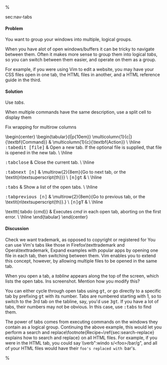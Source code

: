 %

<span class="label">sec:nav-tabs</span>

<h4>Problem</h4>

You want to group your windows into multiple, logical groups.

When you have alot of open windows/buffers it can be tricky to navigate
between them. Often it makes more sense to group them into logical
<i>tabs</i>, so you can switch between them easier, and operate on them as a
group.

For example, if you were using Vim to edit a website, you may have your CSS
files open in one tab, the HTML files in another, and a HTML reference guide
in the third. 

<h4>Solution</h4>

Use <i>tabs</i>.

<span class="todo">When multiple commands have the same description, use a split cell to
display them</span>

<span class="todo">Fix wrapping for multirow columns</span>

\begin{center}
\begin{tabular}{l|p{10em}}
\multicolumn{1}{c|}{\textbf{Command}} & \multicolumn{1}{c}{\textbf{Action}} \\ \hline
<tt>:tabedit [file]</tt> & Open a new tab. If the optional file is
supplied, that file is opened in the new tab. \\ \hline

<tt>:tabclose</tt> & Close the current tab.          \\ \hline

<tt>:tabnext [n]</tt> &  \multirow{2}{8em}{Go to next tab, or the
\textit{n\textsuperscript{th}}} \\ 
<tt>[n]gt</tt>        & \\ \hline

<tt>:tabs</tt> & Show a list of the open tabs. \\ \hline

<tt>:tabprevious [n]</tt> & \multirow{2}{8em}{Go to previous tab, or the
\textit{n\textsuperscript{th}}.} \\ 
<tt>[n]gT</tt> & \\ \hline 

\texttt{:tabdo \{cmd\}} & Executes <i>cmd</i> in each open tab, aborting on the
first error. \\ \hline
\end{tabular}
\end{center}

<h4>Discussion</h4>
<span class="todo">Check we want trademark, as opposed to copyright or registered for</span>
You can use Vim's tabs like those in Firefox\texttrademark and
Opera\texttrademark, <span class="todo">Expand examples
with popular apps</span> by opening one file in each tab, then switching between
them. Vim enables you to extend this concept, however, by allowing multiple
files to be opened in the same tab.

When you open a tab, a <i>tabline</i> appears along the top of the screen, which
lists the open tabs. <span class="todo">Ins screenshot. Mention how you modify this?</span>

You can either cycle through open tabs using <tt>gt</tt>, or go directly to a
specific tab by prefixing <tt>gt</tt> with its number. Tabs are numbered starting
with 1, so to switch to the 3rd tab on the tabline, say, you'd use <tt>3gt</tt>. If
you have a lot of tabs, their numbers may not be obvious. In this case, use
<tt>:tabs</tt> to find them.

The power of tabs comes from executing commands on the windows they contain as
a logical group. Continuing the above example, this would let you perform a
search and replace\footnote{Recipe~\ref{sec:search-replace} explains how to
search and replace} on all HTML files. For example, if you
were in the HTML tab, you could say \\\verb":windo s/\<foo\>/bar/g", and all of your
HTML files would have their `foo's replaced with `bar's.

%
